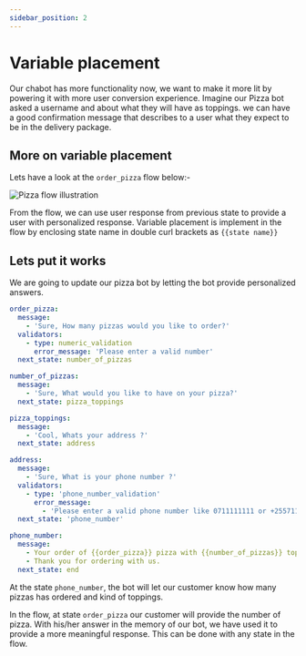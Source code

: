 ```yaml
---
sidebar_position: 2
---
```


# Variable placement

Our chabot has more functionality now, we want to make it more lit by powering it with more user conversion experience. Imagine our Pizza bot asked a username and about what they will have as toppings. we can have a good confirmation message that describes to a user what they expect to be in the delivery package.

## More on variable placement

Lets have a look at the `order_pizza` flow below:-

![Pizza flow illustration](/img/variable-placemennt-illustraction.png)

From  the flow, we can use user response from previous state to provide a user with personalized response. Variable placement is implement in the flow by enclosing state name in double curl brackets as `{{state name}}`

## Lets put it works

We are going to update our pizza bot by letting the bot provide personalized answers.

```yaml
order_pizza:
  message:
    - 'Sure, How many pizzas would you like to order?'
  validators:
    - type: numeric_validation
      error_message: 'Please enter a valid number'
  next_state: number_of_pizzas

number_of_pizzas:
  message:
    - 'Sure, What would you like to have on your pizza?'
  next_state: pizza_toppings

pizza_toppings:
  message:
    - 'Cool, Whats your address ?'
  next_state: address

address:
  message:
    - 'Sure, What is your phone number ?'
  validators:
    - type: 'phone_number_validation'
      error_message:
        - 'Please enter a valid phone number like 0711111111 or +255711111111 or +(222)222-2222'
  next_state: 'phone_number'

phone_number:
  message:
    - Your order of {{order_pizza}} pizza with {{number_of_pizzas}} toppings has been placed.
    - Thank you for ordering with us.
  next_state: end
```

At the state `phone_number`, the bot will let our customer know how many pizzas has ordered and kind of toppings.

In the flow, at state `order_pizza` our customer will provide the number of pizza. With his/her answer in the memory of our bot, we have used it to provide a more meaningful response. This can be done with any state in the flow.
